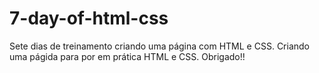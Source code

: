 # 7-day-of-html-css
Sete dias de treinamento criando uma página com HTML e CSS.
Criando uma págida para por em prática HTML e CSS.
Obrigado!!

